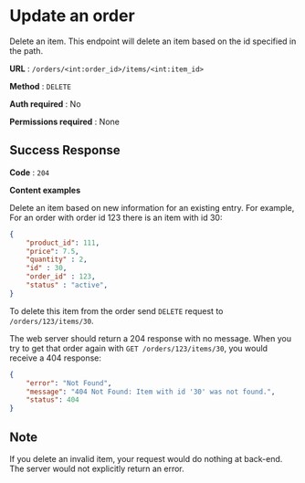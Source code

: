 # Update an order

Delete an item. This endpoint will delete an item based on the id specified in the path.

**URL** : `/orders/<int:order_id>/items/<int:item_id>`

**Method** : `DELETE`

**Auth required** : No

**Permissions required** : None

## Success Response

**Code** : `204`

**Content examples**

Delete an item based on new information for an existing entry. For example, For an order with order id 123 there is an item with id 30:

```json
{ 
    "product_id": 111, 
    "price": 7.5,
    "quantity" : 2,
    "id" : 30,
    "order_id" : 123,
    "status" : "active",
}
```

To delete this item from the order send `DELETE` request to `/orders/123/items/30`.

The web server should return a 204 response with no message. When you try to get that order again with `GET /orders/123/items/30`, you would receive a 404 response:

```json
{
    "error": "Not Found",
    "message": "404 Not Found: Item with id '30' was not found.",
    "status": 404
}
```

## Note
If you delete an invalid item, your request would do nothing at back-end. The server would not explicitly return an error.